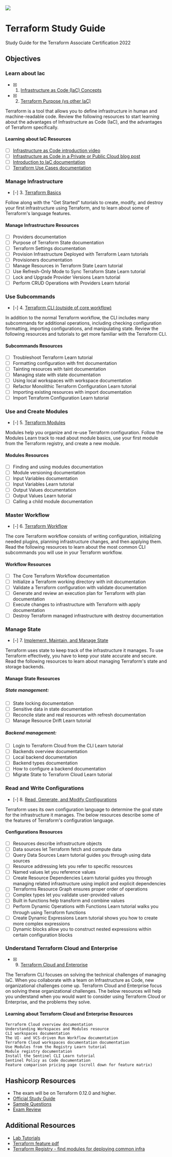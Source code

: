 <img align="center" src="tf-logo.png">

# Terraform Study Guide

Study Guide for the Terraform Associate Certification 2022

## Objectives

### Learn about Iac
- [x] 1. [Infrastructure as Code (IaC) Concepts](/Objective%201%20&%202/Iac.md)
- [x] 2. [Terraform Purpose (vs other IaC)](/Objective%201%20&%202/Iac.md)

Terraform is a tool that allows you to define infrastructure in human and machine-readable code. Review the following resources to start learning about the advantages of Infrastructure as Code (IaC), and the advantages of Terraform specifically.

#### Learning about IaC Resources

- [ ] [Infrastructure as Code introduction video](https://www.hashicorp.com/resources/what-is-infrastructure-as-code)
- [ ] [Infrastructure as Code in a Private or Public Cloud blog post]()
- [ ] [Introduction to IaC documentation]()
- [ ] [Terraform Use Cases documentation]()

### Manage Infrastructure
- [-] 3. [Terraform Basics](/Objective%203/terraform-basics.md)

Follow along with the "Get Started" tutorials to create, modify, and destroy your first infrastructure using Terraform, and to learn about some of Terraform's language features.

#### Manage Infrastructure Resources

- [ ] Providers documentation
- [ ] Purpose of Terraform State documentation
- [ ] Terraform Settings documentation
- [ ] Provision Infrastructure Deployed with Terraform Learn tutorials
- [ ] Provisioners documentation
- [ ] Manage Resources in Terraform State Learn tutorial
- [ ] Use Refresh-Only Mode to Sync Terraform State Learn tutorial
- [ ] Lock and Upgrade Provider Versions Learn tutorial
- [ ] Perform CRUD Operations with Providers Learn tutorial

### Use Subcommands
- [-] 4. [Terraform CLI (outside of core workflow)](/Objective%204/terraform-cli.md)

In addition to the normal Terraform workflow, the CLI includes many subcommands for additional operations, including checking configuration formatting, importing configurations, and manipulating state. Review the following resources and tutorials to get more familiar with the Terraform CLI.

#### Subcommands Resources

- [ ] Troubleshoot Terraform Learn tutorial
- [ ] Formatting configuration with fmt documentation
- [ ] Tainting resources with taint documentation
- [ ] Managing state with state documentation
- [ ] Using local workspaces with workspace documentation
- [ ] Refactor Monolithic Terraform Configuration Learn tutorial
- [ ] Importing existing resources with import documentation
- [ ] Import Terraform Configuration Learn tutorial

### Use and Create Modules
- [-] 5. [Terraform Modules](/Objective%205/modules.md)

Modules help you organize and re-use Terraform configuration. Follow the Modules Learn track to read about module basics, use your first module from the Terraform registry, and create a new module.

#### Modules Resources

- [ ] Finding and using modules documentation
- [ ] Module versioning documentation
- [ ] Input Variables documentation
- [ ] Input Variables Learn tutorial
- [ ] Output Values documentation
- [ ] Output Values Learn tutorial
- [ ] Calling a child module documentation

### Master Workflow
- [-] 6. [Terraform Workflow](/Objective%206/workflow.md)

The core Terraform workflow consists of writing configuration, initializing needed plugins, planning infrastructure changes, and then applying them. Read the following resources to learn about the most common CLI subcommands you will use in your Terraform workflow.

#### Workflow Resources

- [ ] The Core Terraform Workflow documentation
- [ ] Initialize a Terraform working directory with init documentation
- [ ] Validate a Terraform configuration with validate documentation
- [ ] Generate and review an execution plan for Terraform with plan documentation
- [ ] Execute changes to infrastructure with Terraform with apply documentation
- [ ] Destroy Terraform managed infrastructure with destroy documentation

### Manage State
- [-] 7. [Implement, Maintain, and Manage State](/Objective%207/manage-state.md)

Terraform uses state to keep track of the infrastructure it manages. To use Terraform effectively, you have to keep your state accurate and secure. Read the following resources to learn about managing Terraform's state and storage backends.

#### Manage State Resources

##### State management:

- [ ] State locking documentation
- [ ] Sensitive data in state documentation
- [ ] Reconcile state and real resources with refresh documentation
- [ ] Manage Resource Drift Learn tutorial

##### Backend management:

- [ ] Login to Terraform Cloud from the CLI Learn tutorial
- [ ] Backends overview documentation
- [ ] Local backend documentation
- [ ] Backend types documentation
- [ ] How to configure a backend documentation
- [ ] Migrate State to Terraform Cloud Learn tutorial

### Read and Write Configurations
- [-] 8. [Read, Generate, and Modify Configurations](/Objective%208/hcl-features.md)

Terraform uses its own configuration language to determine the goal state for the infrastructure it manages. The below resources describe some of the features of Terraform's configuration language.

#### Configurations Resources

- [ ] Resources describe infrastructure objects
- [ ] Data sources let Terraform fetch and compute data
- [ ] Query Data Sources Learn tutorial guides you through using data sources
- [ ] Resource addressing lets you refer to specific resources
- [ ] Named values let you reference values
- [ ] Create Resource Dependencies Learn tutorial guides you through managing related infrastructure using implicit and explicit dependencies
- [ ] Terraforms Resource Graph ensures proper order of operations
- [ ] Complex types let you validate user-provided values
- [ ] Built in functions help transform and combine values
- [ ] Perform Dynamic Operations with Functions Learn tutorial walks you through using Terraform functions
- [ ] Create Dynamic Expressions Learn tutorial shows you how to create more complex expressions
- [ ] Dynamic blocks allow you to construct nested expressions within certain configuration blocks

### Understand Terraform Cloud and Enterprise
- [x] 9. [Terraform Cloud and Enterprise](/Objective%209/cloud-and-enterprise.md)

The Terraform CLI focuses on solving the technical challenges of managing IaC. When you collaborate with a team on Infrastructure as Code, new organizational challenges come up. Terraform Cloud and Enterprise focus on solving these organizational challenges. The below resources will help you understand when you would want to consider using Terraform Cloud or Enterprise, and the problems they solve.

#### Learning about Terraform Cloud and Enterprise Resources

    Terraform Cloud overview documentation
    Understanding Workspaces and Modules resource
    CLI workspaces documentation
    The UI- and VCS-driven Run Workflow documentation
    Terraform Cloud workspaces documentation documentation
    Use Modules from the Registry Learn tutorial
    Module registry documentation
    Install the Sentinel CLI Learn tutorial
    Sentinel Policy as Code documentation
    Feature comparison pricing page (scroll down for feature matrix)

## Hashicorp Resources

- The exam will be on Terraform 0.12.0 and higher.
- [Official Study Guide](https://learn.hashicorp.com/tutorials/terraform/associate-study)
- [Sample Questions](/Sample%20Questions%20/Question-Answer.md)
- [Exam Review](https://learn.hashicorp.com/terraform/certification/terraform-associate-review)

## Additional Resources
- [Lab Tutorials](https://learn.hashicorp.com/tutorials/terraform/infrastructure-as-code?in=terraform/aws-get-started)
- [Terraform feature pdf](/tf-feature-table.pdf)
- [Terraform Registry - find modules for deploying common infra](https://registry.terraform.io/)